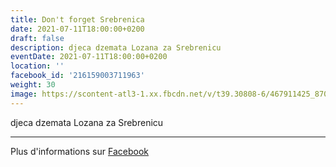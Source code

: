 ```yaml
---
title: Don't forget Srebrenica
date: 2021-07-11T18:00:00+0200
draft: false
description: djeca dzemata Lozana za Srebrenicu
eventDate: 2021-07-11T18:00:00+0200
location: ''
facebook_id: '216159003711963'
weight: 30
image: https://scontent-atl3-1.xx.fbcdn.net/v/t39.30808-6/467911425_8702124949883247_8451066247417132989_n.jpg?_nc_cat=103&ccb=1-7&_nc_sid=9e60e4&_nc_ohc=oFD5ylIADNcQ7kNvwHgzsM2&_nc_oc=AdkMiecbRzQROOigCQkE4LmoJUWViDs3-NUi0kTeMycjW4h2pLBe9XJqZ4kqrSdeKas&_nc_zt=23&_nc_ht=scontent-atl3-1.xx&edm=ABTKTjYEAAAA&_nc_gid=Jl9eqmvlJf0-khuVxwC6Gg&oh=00_AfMi7LpwhVMlifrTwYSZSzEuymnZRVNQVEdjhLaUoEpvyw&oe=6852D3D9
---
```


djeca dzemata Lozana za Srebrenicu

---

Plus d'informations sur [Facebook](https://facebook.com/events/216159003711963)